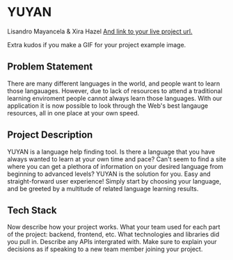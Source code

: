 # YUYAN

Lisandro Mayancela & Xira Hazel [And link to your live project url.](/)


Extra kudos if you make a GIF for your project example image.

## Problem Statement

There are many different languages in the world, and people want to learn those langauages. However, due to lack of resources to attend a traditional learning enviroment people cannot always learn those languages. With our application it is now possible to look through the Web's best langauge resources, all in one place at your own speed.
## Project Description

YUYAN is a language help finding tool. Is there a language that you have always wanted to learn at your own time and pace? Can't seem to find a site where you can get a plethora of information on your desired language from beginning to advanced levels? YUYAN is the solution for you. Easy and straight-forward user experience! Simply start by choosing your language, and be greeted by a multitude of related language learning results.  

## Tech Stack

Now describe how your project works. What your team used for each part of the project: backend, frontend, etc. What technologies and libraries did you pull in. Describe any APIs intergrated with. Make sure to explain your decisions as if speaking to a new team member joining your project.
